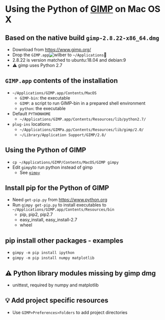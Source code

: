 # Using the Python of [GIMP](https://www.gimp.org) on Mac OS X

## Based on the native build `gimp-2.8.22-x86_64.dmg`
- Download from https://www.gimp.org/
- Drop the `GIMP.app`![wilber](https://www.gimp.org/images/wilber16.png)
  to `~/Applications`:file_folder:
- 2.8.22 is version matched to ubuntu:18.04 and debian:9
- :warning: gimp uses Python 2.7

## `GIMP.app` contents of the installation
- `~/Applications/GIMP.app/Contents/MacOS`
  - `GIMP-bin`: the executable
  - `GIMP`: a script to run GIMP-bin in a prepared shell environment
  - `python`: the executable
- Default `PYTHONHOME`
  - `~/Applications/GIMP.app/Contents/Resources/lib/python2.7/`
- `plug-ins` locations:
  - `~/Applications/GIMPa.pp/Contents/Resources/lib/gimp/2.0/`
  - `~/Library/Application Support/GIMP/2.8/`

## Using the Python of GIMP
- `cp ~/Applications/GIMP/Contents/MacOS/GIMP gimpy`
- Edit `gimpy`to run python instead of gimp
  - See [`gimpy`](gimpy)

## Install pip for the Python of GIMP
- Need `get-pip.py` from https://www.python.org
- Run `gimpy get-pip.py` to install executables to
  `~/Applications/GIMP.app/Contents/Resources/bin`
  - pip, pip2, pip2.7
  - easy_install, easy_install-2.7
  - wheel

## pip install other packages - examples
- `gimpy -m pip install ipython`
- `gimpy -m pip install numpy matplotlib`

## :warning: Python library modules missing by gimp dmg
- unittest, required by numpy and matplotlib

## :bulb: Add project specific resources
- Use `GIMP>Preferences>Folders` to add project directories
